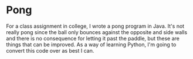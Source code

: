 # Pong
For a class assignment in college, I wrote a pong program in Java.  It's not really pong since the ball only bounces against
the opposite and side walls and there is no consequence for letting it past the paddle, but these are things that can be improved.  As a way of learning Python, I'm going to convert this code over as best I can.

